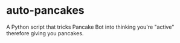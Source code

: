 # auto-pancakes
A Python script that tricks Pancake Bot into thinking you're "active" therefore giving you pancakes.
